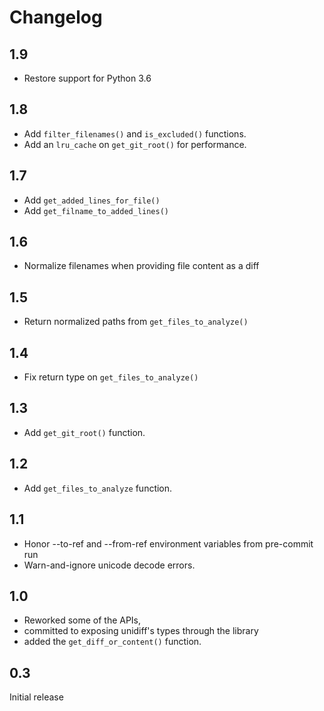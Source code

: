 # Changelog

## 1.9

* Restore support for Python 3.6

## 1.8

* Add `filter_filenames()` and `is_excluded()` functions.
* Add an `lru_cache` on `get_git_root()` for performance.

## 1.7

* Add `get_added_lines_for_file()`
* Add `get_filname_to_added_lines()`

## 1.6

* Normalize filenames when providing file content as a diff

## 1.5

* Return normalized paths from `get_files_to_analyze()`

## 1.4

* Fix return type on `get_files_to_analyze()`

## 1.3

* Add `get_git_root()` function.

## 1.2

* Add `get_files_to_analyze` function.

## 1.1

* Honor --to-ref and --from-ref environment variables from pre-commit run
* Warn-and-ignore unicode decode errors.

## 1.0

* Reworked some of the APIs,
* committed to exposing unidiff's types through the library
* added the `get_diff_or_content()` function.

## 0.3

Initial release
